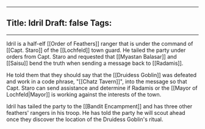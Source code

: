 
---
Title: Idril
Draft: false
Tags:
  - 
---

Idril is a half-elf [[Order of Feathers]] ranger that is under the command of [[Capt. Staro]] of the [[Lochfeld]] town guard. He tailed the party under orders from Capt. Staro and requested that [[Myastan Balasar]] and [[Saisu]] bend the truth when sending a message back to [[Radamis]]. 

He told them that they should say that the [[Druidess Goblin]] was defeated and work in a code phrase, "[[Chatz Tavern]]", into the message so that Capt. Staro can send assistance and determine if Radamis or the [[Mayor of Lochfeld|Mayor]] is working against the interests of the town. 

Idril has tailed the party to the [[Bandit Encampment]] and has three other feathers' rangers in his troop. He has told the party he will scout ahead once they discover the location of the Druidess Goblin's ritual. 
